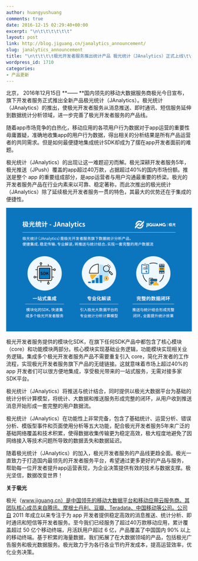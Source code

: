 ```yaml
---
author: huangyushuang
comments: true
date: 2016-12-15 02:29:40+00:00
excerpt: "\n\t\t\t\t\t\t"
layout: post
link: http://blog.jiguang.cn/janalytics_announcement/
slug: janalytics_announcement
title: "\n\t\t\t\t极光开发者服务推出统计产品 极光统计（JAnalytics）正式上线\t\t"
wordpress_id: 1710
categories:
- 产品更新
---
```



				

​北京， 2016年12月15日 **—— **国内领先的移动大数据服务商极光今日宣布，旗下开发者服务正式推出全新产品极光统计（JAnalytics）。极光统计（JAnalytics）的推出，使极光开发者服务从消息推送、即时通讯、短信服务延伸到数据统计分析领域，进一步完善了极光开发者服务的产品线。




随着app市场竞争的白热化，移动应用的各项用户行为数据对于app运营的重要性毋庸置疑，准确地收集app的用户行为数据，得出相关的分析结果是所有产品运营者的共同需求。但是如何最便捷地集成统计SDK却成为了摆在app开发者面前的难题。




极光统计（JAnalytics）的出现让这一难题迎刃而解。极光深耕开发者服务5年，极光推送（JPush）覆盖的app超过40万款，占据超过40%的国内市场份额。推送是整个 app 的重要组成部分，是app运营者与用户沟通最重要的桥梁。极光的开发者服务产品在行业内素来以可靠、稳定著称，而此次推出的极光统计（JAnalytics）除了延续极光开发者服务一贯的特色，其最大的优势还在于集成的便捷性。




[![20161206-%e6%9e%81%e5%85%89%e7%94%bb%e5%86%8c%e5%8d%95%e5%9b%be-29](/images/2016/12/20161206-极光画册单图-29.jpg)](/images/2016/12/20161206-极光画册单图-29.jpg)




极光开发者服务提供的模块化SDK，在旗下任何SDK产品中都包含了核心模块（core）和功能模块两部分。核心模块实现基础业务逻辑，功能模块实现相关业务逻辑。集成多个极光开发者服务产品不需要重复引入 core，简化开发者的工作流程，实现极光开发者服务旗下产品的无缝链接。这就意味着市场上超过40%的 app 开发者们可以很方便地集成，享受极光带来的一站式服务，无需对接多家SDK平台。




极光统计（JAnalytics）将推送与统计结合，同时提供以极光大数据平台为基础的统计分析计算模型，将统计、大数据和推送服务形成完整的闭环，从用户收到推送消息开始形成一套完整的用户数据流。




极光统计（JAnalytics）在功能性上非常完备，包含了基础统计、运营分析、错误分析、模版型事件和页面使用分析等五大功能，配合极光开发者服务5年来广泛的基础网络覆盖和技术积累，使得数据收集传输更为稳定高效，极大程度地避免了因网络接入等技术问题所导致的数据丢失和数据延迟。




随着极光统计（JAnalytics）的加入，极光开发者服务的产品线更趋全面。极光一直致力于打造国内最领先的开发者服务平台，希望通过更多更好的产品与服务， 帮助每一位开发者提升app运营表现，为企业决策提供有效的技术与数据支撑。极光坚信，数据改变世界！




**关于极光**




极光（www.jiguang.cn）是中国领先的移动大数据平台和移动应用云服务商。其团队核心成员来自腾讯、摩根士丹利、豆瓣、Teradata、中国移动等公司。公司自 2011 年成立以来专注于为 app 开发者提供稳定高效的消息推送、统计分析、即时通讯和短信等开发者服务。至今我们已经服务了超过40万款移动应用，累计覆盖超过 50 亿个移动终端，月活跃用户超过 6 亿，产品覆盖了中国国内 90% 以上的移动终端。基于积累的海量数据，我们拓展了在大数据领域的产品，包括极光广告服务和极光数据服务。极光致力于为各行各业节约开发成本，提高运营效率，优化业务决策。




		
